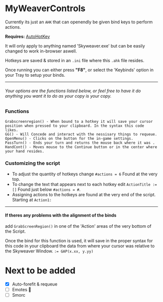 # MyWeaverControls
Currently its just an `AHK` that can openendly be given bind keys to perform actions.

__Requires:__  [AutoHotKey](https://www.autohotkey.com/download/)

It will only apply to anything named 'Skyweaver.exe' but can be easily changed to work in-browser aswell.

Hotkeys are saved & stored in an `.ini` file where this `.ahk` file resides.

Once running you can either press **"F8"**, or select the 'Keybinds' option in your Tray to setup your binds.
___
###### Your options are the functions listed below, or feel free to have it do anything you want it to do as your copy is your copy.



### Functions
```
Grabscreenregion() - When bound to a hotkey it will save your cursor position when pressed to your clipboard. In the syntax this code likes.
GG() - Will Concede and interact with the nessisary things to requeue.
OpenMenu() - Clicks on the button for the in-game settings.
PassTurn() - Ends your turn and returns the mouse back where it was .
HandCont() - Moves mouse to the Continue button or in the center where your hand resides.
```
### Customizing the script
* To adjust the quantity of hotkeys change `#actions = 6` Found at the very top.
* To change the text that appears next to each hotkey edit `ActionTitle :=[]` Found just below `#actions = #`. 
* Assigning actions to the hotkeys are found at the very end of the script. Starting at `Action1:`
____
#### If theres any problems with the alignment of the binds
add `GrabScreenRegion()` in one of the 'Action' areas of the very bottom of the Script.

Once the bind for this function is used, it will save in the proper syntax for this code in your clipboard the data from where your cursor was relative to the Skyweaver Window. `:= GAP(x.xx, y.yy)`


# Next to be added
- [x] Auto-forefit & requeue
- [ ] Emotes 	:lying_face:
- [ ] Smorc
